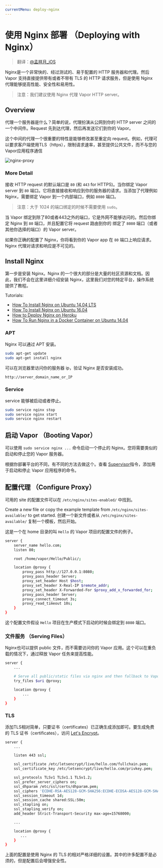 ```yaml
---
currentMenu: deploy-nginx
---
```


# 使用 Nginx 部署 （Deploying with Nginx）

> 翻译：[@孟祥月_iOS](http://weibo.com/u/1750643861)

Nginx是一个非常快的、经过测试的、易于配置的 HTTP 服务器和代理。然后 Vapor 支持直接提供带有或者不带有 TLS 的 HTTP 请求服务，但是使用 Nginx 代理能够提高性能、安全性和易用性。

> 注意：我们建议使用 Nginx 代理 Vapor HTTP server。

## Overview

代理一个服务器是什么？简单的说，代理扮演从公网到你的 HTTP server 之间的一个中间件。Request 先到达代理，然后再发送它们到你的 Vapor。

这个中间的代理一个很重要的特性是能够修改甚至重定向 request。例如，代理可以要求客户端使用TLS（https），限制请求速率，甚至提供公共文件，而不与您的Vapor应用程序通信

![nginx-proxy](https://cloud.githubusercontent.com/assets/1342803/20184965/5d9d588a-a738-11e6-91fe-28c3a4f7e46b.png)

### More Detail

接收 HTTP request 的默认端口是 `80` (和 `443` for HTTPS)。当你绑定 Vapor server 到 `80` 端口。它将直接接收和响应到你的服务器的请求。当添加了代理例如 Nginx，需要绑定 Vapor 到一个内部端口，例如 `8080` 端口。

> 注意：大于 1024 的端口绑定的时候不需要使用 `sudo`。

当 Vapor 绑定到除了80或者443之外的端口，它是外网不能够访问的。然后你绑定 Nginx 到 `80` 端口，并且配置它将 request 路由到你的 绑定了 `8080` 端口（或者其他你选择的端口）的 Vapor server。

如果你正确的配置了 Nginx，你将看到你的 Vapor app 在 `80` 端口上响应请求。Nginx 代理对请求和响应是不可见的。

## Install Nginx

第一步是安装 Nginx。Nginx 的一个很大的部分是大量的社区资源和文档。因此，我们不会在这里详细介绍安装 Nginx，这里我们对您的特定平台，操作系统提供了教程。

Tutorials:
- [How To Install Nginx on Ubuntu 14.04 LTS](https://www.digitalocean.com/community/tutorials/how-to-install-nginx-on-ubuntu-14-04-lts)
- [How To Install Nginx on Ubuntu 16.04](https://www.digitalocean.com/community/tutorials/how-to-install-nginx-on-ubuntu-16-04)
- [How to Deploy Nginx on Heroku](https://blog.codeship.com/how-to-deploy-nginx-on-heroku/)
- [How To Run Nginx in a Docker Container on Ubuntu 14.04](https://www.digitalocean.com/community/tutorials/how-to-run-nginx-in-a-docker-container-on-ubuntu-14-04)


### APT

Nginx 可以通过 APT 安装。

```sh
sudo apt-get update
sudo apt-get install nginx
```

可以在浏览器里访问你的服务器 ip，验证 Nginx 是否安装成功。

```sh
http://server_domain_name_or_IP
```

### Service

service 能够被启动或者停止。

```sh
sudo service nginx stop
sudo service nginx start
sudo service nginx restart
```

## 启动 Vapor （Booting Vapor）

可以使用 `sudo service nginx ...` 命令启动一个停止的 Nginx。您将需要类似的启动和停止您的 Vapor 服务器。

根据你部署平台的不同，有不同的方法去做这个。查看 [Supervisor](supervisor.md)指令，添加用于启动和停止 Vapor 应用程序的命令。

## 配置代理 （Configure Proxy）

可用的 site 的配置文件可以在 `/etc/nginx/sites-enabled/` 中找到。

Create a new file or copy the example template from `/etc/nginx/sites-available/` to get started.
创建一个新文件或者从 `/etc/nginx/sites-available/` 复制一个模板，然后开始。

这是一个在 home 目录的叫 `Hello` 的 Vapor 项目的配置文件的例子。

```sh
server {
    server_name hello.com;
    listen 80;

    root /home/vapor/Hello/Public/;

    location @proxy {
        proxy_pass http://127.0.0.1:8080;
        proxy_pass_header Server;
        proxy_set_header Host $host;
        proxy_set_header X-Real-IP $remote_addr;
        proxy_set_header X-Forwarded-For $proxy_add_x_forwarded_for;
        proxy_pass_header Server;
        proxy_connect_timeout 3s;
        proxy_read_timeout 10s;
    }
}
```

这个配置文件假设  `Hello` 项目在生产模式下启动的时候会绑定到 `8080` 端口。

### 文件服务 （Serving Files）

Nginx也可以提供 public 文件，而不需要访问你的 Vapor 应用。这个可以在重负载的情况下，通过释放 Vapor 任务来提高性能。

```sh
server {
	...

	# Serve all public/static files via nginx and then fallback to Vapor for the rest
    try_files $uri @proxy;

	location @proxy {
		...
	}
}
```

### TLS

添加TLS相对简单，只要证书（certificates）已正确生成添加即可。要生成免费的 TLS 证书（certificates），访问 [Let's Encrypt](https://letsencrypt.org/getting-started/)。

```sh
server {
    ...

    listen 443 ssl;

    ssl_certificate /etc/letsencrypt/live/hello.com/fullchain.pem;
    ssl_certificate_key /etc/letsencrypt/live/hello.com/privkey.pem;

    ssl_protocols TLSv1 TLSv1.1 TLSv1.2;
    ssl_prefer_server_ciphers on;
    ssl_dhparam /etc/ssl/certs/dhparam.pem;
    ssl_ciphers 'ECDHE-RSA-AES128-GCM-SHA256:ECDHE-ECDSA-AES128-GCM-SHA256:ECDHE-RSA-AES256-GCM-SHA384:ECDHE-ECDSA-AES256-GCM-SHA384:DHE-RSA-AES128-GCM-SHA256:DHE-DSS-AES128-GCM-SHA256:kEDH+AESGCM:ECDHE-RSA-AES128-SHA256:ECDHE-ECDSA-AES128-SHA256:ECDHE-RSA-AES128-SHA:ECDHE-ECDSA-AES128-SHA:ECDHE-RSA-AES256-SHA384:ECDHE-ECDSA-AES256-SHA384:ECDHE-RSA-AES256-SHA:ECDHE-ECDSA-AES256-SHA:DHE-RSA-AES128-SHA256:DHE-RSA-AES128-SHA:DHE-DSS-AES128-SHA256:DHE-RSA-AES256-SHA256:DHE-DSS-AES256-SHA:DHE-RSA-AES256-SHA:AES128-GCM-SHA256:AES256-GCM-SHA384:AES128-SHA256:AES256-SHA256:AES128-SHA:AES256-SHA:AES:CAMELLIA:DES-CBC3-SHA:!aNULL:!eNULL:!EXPORT:!DES:!RC4:!MD5:!PSK:!aECDH:!EDH-DSS-DES-CBC3-SHA:!EDH-RSA-DES-CBC3-SHA:!KRB5-DES-CBC3-SHA';
    ssl_session_timeout 1d;
    ssl_session_cache shared:SSL:50m;
    ssl_stapling on;
    ssl_stapling_verify on;
    add_header Strict-Transport-Security max-age=15768000;

    ...

    location @proxy {
       ...
    }
}
```

上面的配置是使用 Nginx 的 TLS 的相对严格详细的设置。其中的许多配置不是必须的，但是配置后会增强安全性。
